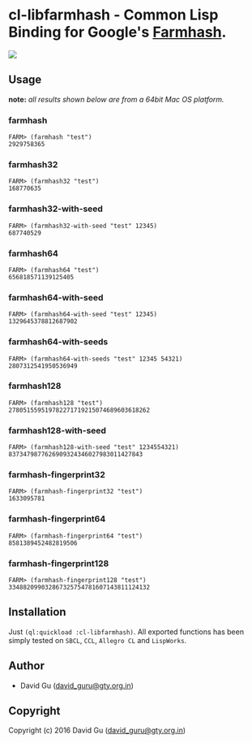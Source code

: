 # cl-libfarmhash - Common Lisp Binding for Google's [Farmhash](https://github.com/google/farmhash).

<a href="http://quickdocs.org/cl-libfarmhash"><img src="http://quickdocs.org/badge/cl-libfarmhash.svg" /></a>

## Usage

**note:** _all results shown below are from a 64bit Mac OS platform._

### farmhash

```common-lisp
FARM> (farmhash "test")
2929758365
```

### farmhash32

```common-lisp
FARM> (farmhash32 "test")
168770635
```

### farmhash32-with-seed

```common-lisp
FARM> (farmhash32-with-seed "test" 12345)
687740529
```

### farmhash64

```common-lisp
FARM> (farmhash64 "test")
656818571139125405
```

### farmhash64-with-seed

```common-lisp
FARM> (farmhash64-with-seed "test" 12345)
1329645378812687902
```

### farmhash64-with-seeds

```common-lisp
FARM> (farmhash64-with-seeds "test" 12345 54321)
2807312541950536949
```

### farmhash128

```common-lisp
FARM> (farmhash128 "test")
278051559519782271719215074689603618262
```

### farmhash128-with-seed

```common-lisp
FARM> (farmhash128-with-seed "test" 1234554321)
8373479877626909324346027983011427843
```

### farmhash-fingerprint32

```common-lisp
FARM> (farmhash-fingerprint32 "test")
1633095781
```

### farmhash-fingerprint64

```common-lisp
FARM> (farmhash-fingerprint64 "test")
8581389452482819506
```

### farmhash-fingerprint128

```common-lisp
FARM> (farmhash-fingerprint128 "test")
334882099032867325754781607143811124132
```

## Installation

Just `(ql:quickload :cl-libfarmhash)`. All exported functions has been simply tested on `SBCL`, `CCL`, `Allegro CL` and `LispWorks`.

## Author

* David Gu (david_guru@gty.org.in)

## Copyright

Copyright (c) 2016 David Gu (david_guru@gty.org.in)
